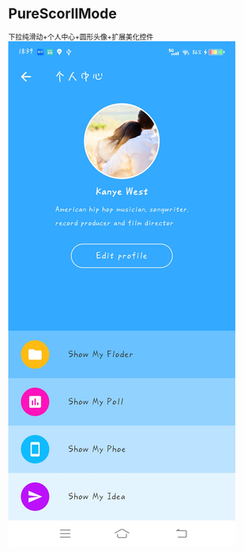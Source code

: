 # PureScorllMode
下拉纯滑动+个人中心+圆形头像+扩展美化控件
![image](https://raw.githubusercontent.com/GuiZhouAndroid/PureScorllMode/master/Picture.jpg)